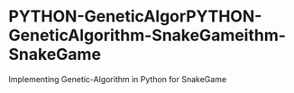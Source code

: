 # PYTHON-GeneticAlgorPYTHON-GeneticAlgorithm-SnakeGameithm-SnakeGame
Implementing Genetic-Algorithm in Python for SnakeGame
